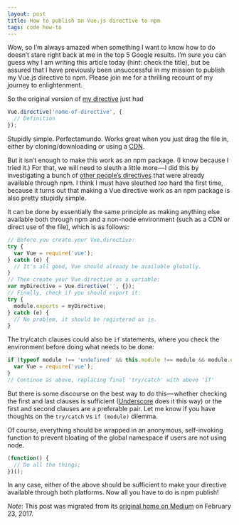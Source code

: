 ```yaml
---
layout: post
title: How to publish an Vue.js directive to npm
tags: code how-to
---
```


Wow, so I’m always amazed when something I want to know how to do doesn’t stare right back at me in the top 5 Google results. I’m sure you can guess why I am writing this article today (hint: check the title), but be assured that I have previously been unsuccessful in my mission to publish my Vue.js directive to npm. Please join me for a thrilling recount of my journey to enlightenment.  

<!--more-->

So the original version of [my directive](https://github.com/heatherbooker/vue-sticky-scroll) just had
```js
Vue.directive('name-of-directive', {
  // Definition
});
```
Stupidly simple. Perfectamundo. Works great when you just drag the file in, either by cloning/downloading or using a [CDN](https://rawgit.com).  

But it isn’t enough to make this work as an npm package. (I know because I tried it.) For that, we will need to sleuth a little more — I did this by investigating a bunch of [other people’s directives](https://www.npmjs.com/search?q=vue+directive) that were already available through npm. I think I must have sleuthed *too* hard the first time, because it turns out that making a Vue directive work as an npm package is also pretty stupidly simple.  

It can be done by essentially the same principle as making anything else available both through npm and a non-node environment (such as a CDN or direct use of the file), which is as follows:
```js
// Before you create your Vue.directive:
try {
  var Vue = require('vue');
} catch (e) {
  // It's all good, Vue should already be available globally.
}
// Then create your Vue.directive as a variable:
var myDirective = Vue.directive('', {});
// Finally, check if you should export it:
try {
  module.exports = myDirective;
} catch (e) {
  // No problem, it should be registered as is.
}
```
The try/catch clauses could also be `if` statements, where you check the environment before doing what needs to be done:
```js
if (typeof module !== 'undefined' && this.module !== module && module.exports) {
  var Vue = require('vue');
}
// Continue as above, replacing final 'try/catch' with above 'if'
```
But there is some discourse on the best way to do this — whether checking the first and last clauses is sufficient ([Underscore](http://underscorejs.org/docs/underscore.html#section-11) does it this way) or the first and second clauses are a preferable pair. Let me know if you have thoughts on the `try/catch` vs `if (module)` dilemma.  

Of course, everything should be wrapped in an anonymous, self-invoking function to prevent bloating of the global namespace if users are not using node.  
```js
(function() {
  // Do all the things;
})();
```
In any case, either of the above should be sufficient to make your directive available through both platforms. Now all you have to do is npm publish!  

*Note*: This post was migrated from its [original home on Medium](https://medium.com/@heatherbooker/how-to-publish-an-vue-js-directive-to-npm-e98600fb5d2f#.ngsetlhae) on February 23, 2017.
